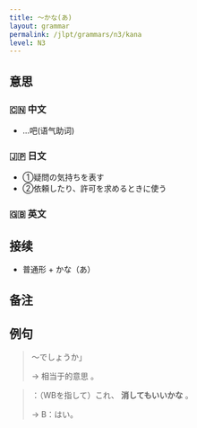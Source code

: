 ```yaml
---
title: 〜かな(あ)
layout: grammar
permalink: /jlpt/grammars/n3/kana
level: N3
---
```


## 意思

### 🇨🇳 中文

- ...吧(语气助词)

### 🇯🇵 日文

- ①疑問の気持ちを表す
- ②依頼したり、許可を求めるときに使う

### 🇬🇧 英文


## 接续

- 普通形 + かな（あ）

## 备注


## 例句

> 〜でしょうか」
>
> → 相当于的意思 。

> ：（WBを指して）これ、 **消してもいいかな** 。
>
> → B：はい。


